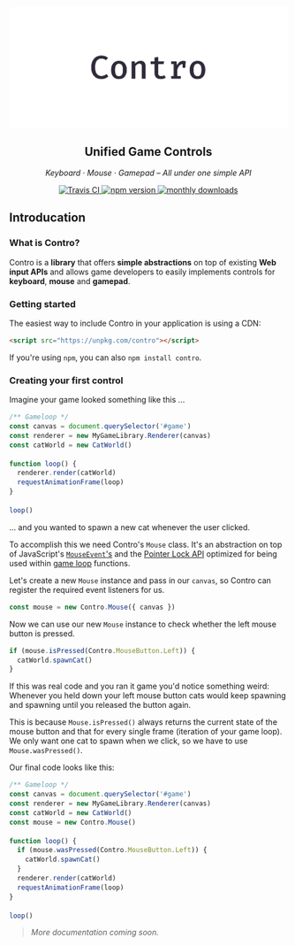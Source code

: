 <p align="center">
  <img src="/images/header.png" align="center">
</p>

<h2 align="center">
  Unified Game Controls
</h2>

<p align="center">
  <em>
  Keyboard
  · Mouse
  · Gamepad
  –
  All under one simple API
  </em>
</p>

<p align="center">
  <a href="https://travis-ci.org/shroudedcode/contro">
    <img alt="Travis CI" src="https://img.shields.io/travis/shroudedcode/contro.svg?style=flat-square">
  </a>
  <a href="https://www.npmjs.com/package/contro">
    <img alt="npm version" src="https://img.shields.io/npm/v/contro.svg?style=flat-square">
  </a>
  <a href="https://www.npmjs.com/package/contro">
    <img alt="monthly downloads" src="https://img.shields.io/npm/dm/contro.svg?style=flat-square">
  </a>
</p>

## Introducation

### What is Contro?

Contro is a **library** that offers **simple abstractions** on top of existing **Web input APIs** and allows game developers to easily implements controls for **keyboard**, **mouse** and **gamepad**.

### Getting started

The easiest way to include Contro in your application is using a CDN:

```html
<script src="https://unpkg.com/contro"></script>
```

If you're using `npm`, you can also `npm install contro`.

### Creating your first control

Imagine your game looked something like this ...

```js
/** Gameloop */
const canvas = document.querySelector('#game')
const renderer = new MyGameLibrary.Renderer(canvas)
const catWorld = new CatWorld()

function loop() {
  renderer.render(catWorld)
  requestAnimationFrame(loop)
}

loop()
```

... and you wanted to spawn a new cat whenever the user clicked.

To accomplish this we need Contro's `Mouse` class. It's an abstraction on top of JavaScript's [`MouseEvent`'s](https://developer.mozilla.org/en-US/docs/Web/API/MouseEvent) and the [Pointer Lock API](https://developer.mozilla.org/en-US/docs/Web/API/Pointer_Lock_API) optimized for being used within [game loop](https://en.wikipedia.org/wiki/Game_programming#Game_structure) functions.

Let's create a new `Mouse` instance and pass in our `canvas`, so Contro can register the required event listeners for us.

```js
const mouse = new Contro.Mouse({ canvas })
```

Now we can use our new `Mouse` instance to check whether the left mouse button is pressed.

```js
if (mouse.isPressed(Contro.MouseButton.Left)) {
  catWorld.spawnCat()
}
```

If this was real code and you ran it game you'd notice something weird: Whenever you held down your left mouse button cats would keep spawning and spawning until you released the button again.

This is because `Mouse.isPressed()` always returns the current state of the mouse button and that for every single frame (iteration of your game loop). We only want one cat to spawn when we click, so we have to use `Mouse.wasPressed()`.

Our final code looks like this:

```js
/** Gameloop */
const canvas = document.querySelector('#game')
const renderer = new MyGameLibrary.Renderer(canvas)
const catWorld = new CatWorld()
const mouse = new Contro.Mouse()

function loop() {
  if (mouse.wasPressed(Contro.MouseButton.Left)) {
    catWorld.spawnCat()
  }
  renderer.render(catWorld)
  requestAnimationFrame(loop)
}

loop()
```

> *More documentation coming soon.*
